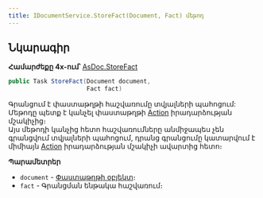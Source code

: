 ```yaml
---
title: IDocumentService.StoreFact(Document, Fact) մեթոդ
---
```


## Նկարագիր

**Համարժեքը 4x-ում՝** [AsDoc.StoreFact](https://armsoft.github.io/as4x-docs/HTM/ProgrGuide/Functions/ASDOC/StoreFact.html)

```c#
public Task StoreFact(Document document, 
                      Fact fact)
```

Գրանցում է փաստաթղթի հաշվառումը տվյալների պահոցում:
Մեթոդը պետք է կանչել փաստաթղթի [Action](../../definitions/document/Action.md) իրադարձության մշակիչից։  
Այս մեթոդի կանչից հետո հաշվառումները անմիջապես չեն գրանցվում տվյալների պահոցում, դրանց գրանցումը կատարվում է միմիայն [Action](../../definitions/document/Action.md) իրադարձության մշակիչի ավարտից հետո։

**Պարամետրեր**

* `document` - [Փաստաթղթի օբյեկտ](../../definitions/document.md)։
* `fact` - Գրանցման ենթակա հաշվառում։
